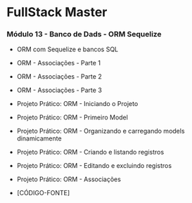 # FullStack Master

### Módulo 13 - Banco de Dads - ORM Sequelize

- ORM com Sequelize e bancos SQL

- ORM - Associações - Parte 1

- ORM - Associações - Parte 2

- ORM - Associações - Parte 3

- Projeto Prático: ORM - Iniciando o Projeto

- Projeto Prático: ORM - Primeiro Model

- Projeto Prático: ORM - Organizando e carregando models dinamicamente

- Projeto Prático: ORM - Criando e listando registros

- Projeto Prático: ORM - Editando e excluindo registros

- Projeto Prático: ORM - Associações

- [CÓDIGO-FONTE]
